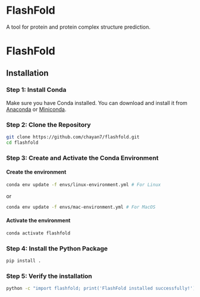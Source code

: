 # FlashFold

A tool for protein and protein complex structure prediction.

# FlashFold

## Installation

### Step 1: Install Conda
Make sure you have Conda installed. You can download and install it from [Anaconda](https://www.anaconda.com/products/distribution) or [Miniconda](https://docs.conda.io/en/latest/miniconda.html).

### Step 2: Clone the Repository
```sh
git clone https://github.com/chayan7/flashfold.git
cd flashfold
```

### Step 3: Create and Activate the Conda Environment
#### Create the environment
```sh
conda env update -f envs/linux-environment.yml # For Linux

```
or
```sh
conda env update -f envs/mac-environment.yml # For MacOS
```
#### Activate the environment
```sh
conda activate flashfold
```

### Step 4: Install the Python Package
```sh
pip install .
```

### Step 5: Verify the installation
```sh
python -c "import flashfold; print('FlashFold installed successfully!')"
```
